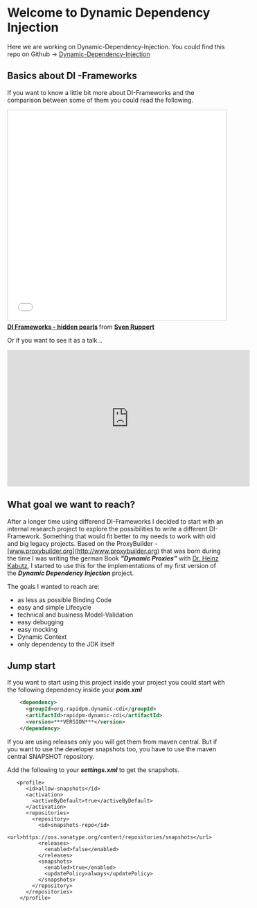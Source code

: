 # Welcome to Dynamic Dependency Injection 
Here we are working on Dynamic-Dependency-Injection. You could find this 
repo on Github -> [Dynamic-Dependency-Injection](https://github.com/Dynamic-Dependency-Injection/dynamic-cdi)

## Basics about DI -Frameworks
If you want to know a little bit more about DI-Frameworks and the comparison between some of them
you could read the following.

<iframe src="//www.slideshare.net/slideshow/embed_code/key/1EJNXuXiXQrT9r" width="595" height="485" frameborder="0" marginwidth="0" marginheight="0" scrolling="no" style="border:1px solid #CCC; border-width:1px; margin-bottom:5px; max-width: 100%;" allowfullscreen> </iframe> <div style="margin-bottom:5px"> <strong> <a href="//www.slideshare.net/svenruppert/di-frameworks-hidden-pearls-20151118001" title="DI Frameworks - hidden pearls" target="_blank">DI Frameworks - hidden pearls</a> </strong> from <strong><a target="_blank" href="//www.slideshare.net/svenruppert">Sven Ruppert</a></strong> </div>

Or if you want to see it as a talk...

<iframe width="560" height="315" src="https://www.youtube.com/embed/i1_Jah55FKc?list=PLjDsqKgqBKbn4RDBDUxJ6HtxayJt6Rca3" frameborder="0" allowfullscreen></iframe>

## What goal we want to reach?
After a longer time using differend DI-Frameworks I decided to start with an internal research project to explore the possibilities to write a different DI-Framework. Something that would fit better to my needs to work with old and big legacy projects. Based on the ProxyBuilder - [www.proxybuilder.org](http://www.proxybuilder.org) that was born during the time
I was writing the german Book ***"Dynamic Proxies"*** with [Dr. Heinz Kabutz](http://www.javaspecialists.eu/), I started to use this for the implementations of my first version of the ***Dynamic Dependency Injection***  project. 

The goals I wanted to reach are:

+ as less as possible Binding Code
+ easy and simple Lifecycle
+ technical and business Model-Validation
+ easy debugging
+ easy mocking
+ Dynamic Context
+ only dependency to the JDK itself  

## Jump start 

If you want to start using this project inside your project you could start with the following dependency 
inside your ***pom.xml***

```xml
    <dependency>
      <groupId>org.rapidpm.dynamic-cdi</groupId>
      <artifactId>rapidpm-dynamic-cdi</artifactId>
      <version>***VERSION***</version>
    </dependency>
```

If you are using releases only you will get them from maven central. But if you want to use the developer snapshots too,
you have to use the maven central SNAPSHOT repository.

Add the following to your ***settings.xml*** to get the snapshots.
```
   <profile>
      <id>allow-snapshots</id>
      <activation>
        <activeByDefault>true</activeByDefault>
      </activation>
      <repositories>
        <repository>
          <id>snapshots-repo</id>
          <url>https://oss.sonatype.org/content/repositories/snapshots</url>
          <releases>
            <enabled>false</enabled>
          </releases>
          <snapshots>
            <enabled>true</enabled>
            <updatePolicy>always</updatePolicy>
          </snapshots>
        </repository>
      </repositories>
    </profile>
```
